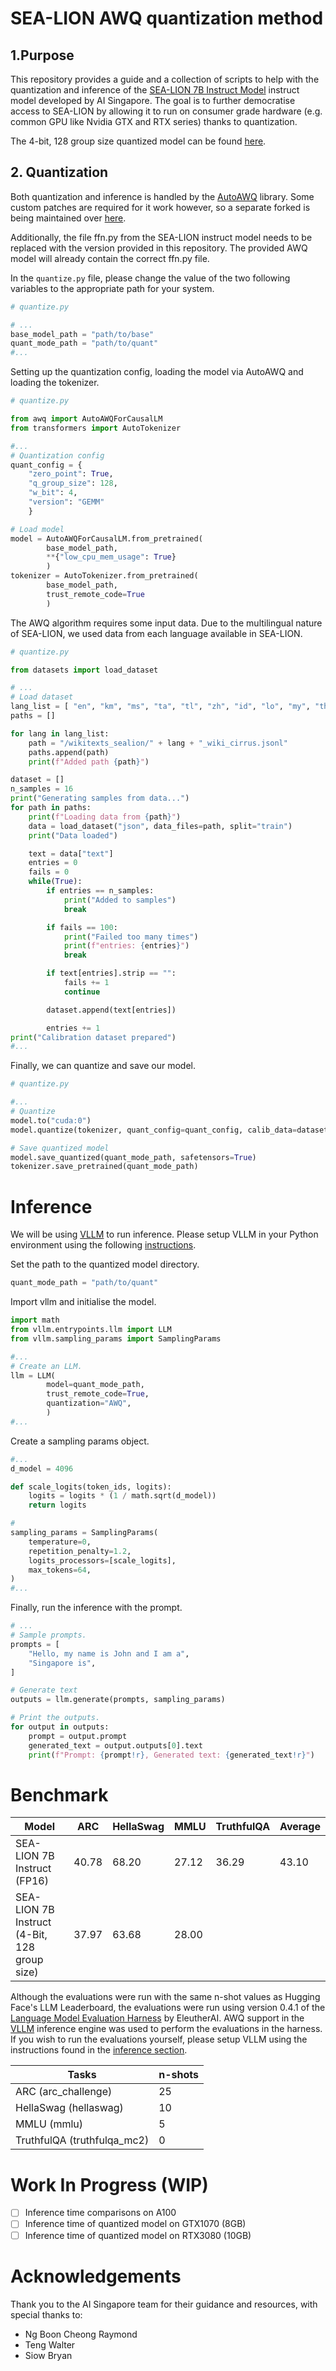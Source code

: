 # SEA-LION AWQ quantization method
## 1.Purpose

This repository provides a guide and a collection of scripts to help with the quantization and inference of the [SEA-LION 7B Instruct Model](https://huggingface.co/aisingapore/sea-lion-7b-instruct) instruct model developed by AI Singapore. The goal is to further democratise access to SEA-LION by allowing it to run on consumer grade hardware (e.g. common GPU like Nvidia GTX and RTX series) thanks to quantization.

The 4-bit, 128 group size quantized model can be found [here]().

## 2. Quantization 
Both quantization and inference is handled by the [AutoAWQ](https://github.com/casper-hansen/AutoAWQ) library. Some custom patches are required for it work however, so a separate forked is being maintained over [here](https://github.com/caviato/AutoAWQ). 

Additionally, the file ffn.py from the SEA-LION instruct model needs to be replaced with the version provided in this repository. The provided AWQ model will already contain the correct ffn.py file. 

In the `quantize.py` file, please change the value of the two following variables to the appropriate path for your system.

```python
# quantize.py

# ...
base_model_path = "path/to/base"
quant_mode_path = "path/to/quant"
#...
```
Setting up the quantization config, loading the model via AutoAWQ and loading the tokenizer.
```python
# quantize.py

from awq import AutoAWQForCausalLM
from transformers import AutoTokenizer

#...
# Quantization config
quant_config = {
    "zero_point": True,
    "q_group_size": 128,
    "w_bit": 4,
    "version": "GEMM"
    }

# Load model
model = AutoAWQForCausalLM.from_pretrained(
        base_model_path,
        **{"low_cpu_mem_usage": True}
        )
tokenizer = AutoTokenizer.from_pretrained(
        base_model_path,
        trust_remote_code=True
        )
```
The AWQ algorithm requires some input data. Due to the multilingual nature of SEA-LION, we used data from each language available in SEA-LION.
```python
# quantize.py

from datasets import load_dataset

# ...
# Load dataset
lang_list = [ "en", "km", "ms", "ta", "tl", "zh", "id", "lo", "my", "th", "vi" ]
paths = []

for lang in lang_list:
    path = "/wikitexts_sealion/" + lang + "_wiki_cirrus.jsonl"
    paths.append(path)
    print(f"Added path {path}")

dataset = []
n_samples = 16
print("Generating samples from data...")
for path in paths:
    print(f"Loading data from {path}")
    data = load_dataset("json", data_files=path, split="train")
    print("Data loaded")

    text = data["text"]
    entries = 0
    fails = 0
    while(True):
        if entries == n_samples:
            print("Added to samples")
            break

        if fails == 100:
            print("Failed too many times")
            print(f"entries: {entries}")
            break

        if text[entries].strip == "":
            fails += 1
            continue

        dataset.append(text[entries])

        entries += 1
print("Calibration dataset prepared")
#...
```
Finally, we can quantize and save our model.
```python
# quantize.py

#...
# Quantize
model.to("cuda:0")
model.quantize(tokenizer, quant_config=quant_config, calib_data=dataset)

# Save quantized model
model.save_quantized(quant_mode_path, safetensors=True)
tokenizer.save_pretrained(quant_mode_path)
```
# Inference
We will be using [VLLM](https://github.com/vllm-project/vllm/tree/v0.2.6) to run inference. Please setup VLLM in your Python environment using the following [instructions](https://github.com/aisingapore/sealion/tree/vllm/vllm).

Set the path to the quantized model directory. 
```python
quant_mode_path = "path/to/quant"
```
Import vllm and initialise the model. 
```python
import math
from vllm.entrypoints.llm import LLM
from vllm.sampling_params import SamplingParams

#...
# Create an LLM.
llm = LLM(
        model=quant_mode_path,
        trust_remote_code=True,
        quantization="AWQ",
        )
#...
```
Create a sampling params object.
```python
#...
d_model = 4096

def scale_logits(token_ids, logits):
    logits = logits * (1 / math.sqrt(d_model))
    return logits

# 
sampling_params = SamplingParams(
    temperature=0,
    repetition_penalty=1.2,
    logits_processors=[scale_logits],
    max_tokens=64,
)
#...
```
Finally, run the inference with the prompt.
```python
# ...
# Sample prompts.
prompts = [
    "Hello, my name is John and I am a",
    "Singapore is",
]

# Generate text
outputs = llm.generate(prompts, sampling_params)

# Print the outputs.
for output in outputs:
    prompt = output.prompt
    generated_text = output.outputs[0].text
    print(f"Prompt: {prompt!r}, Generated text: {generated_text!r}")
```
# Benchmark

| Model                                        | ARC   | HellaSwag | MMLU  | TruthfulQA | Average |
| -------------------------------------------- | ----- | --------- | ----- | ---------- | ------- |
| SEA-LION 7B Instruct (FP16)                  | 40.78 | 68.20 | 27.12 | 36.29 | 43.10   |
| SEA-LION 7B Instruct (4-Bit, 128 group size) | 37.97 | 63.68 | 28.00 |       |    |

Although the evaluations were run with the same n-shot values as Hugging Face's LLM Leaderboard, the evaluations were run using version 0.4.1 of the [Language Model Evaluation Harness](https://github.com/EleutherAI/lm-evaluation-harness/tree/v0.4.1) by EleutherAI. AWQ support in the [VLLM](https://github.com/vllm-project/vllm/tree/v0.2.6) inference engine was used to perform the evaluations in the harness. If you wish to run the evaluations yourself, please setup VLLM using the instructions found in the [inference section](#inference).

| Tasks                       | n-shots |
| --------------------------- | ------- |
| ARC (arc_challenge)         | 25      |
| HellaSwag (hellaswag)       | 10      |
| MMLU (mmlu)                 | 5       |
| TruthfulQA (truthfulqa_mc2) | 0       |

# Work In Progress (WIP)

- [ ] Inference time comparisons on A100
- [ ] Inference time of quantized model on GTX1070 (8GB)
- [ ] Inference time of quantized model on RTX3080 (10GB)

# Acknowledgements

Thank you to the AI Singapore team for their guidance and resources, with special thanks to:

- Ng Boon Cheong Raymond
- Teng Walter
- Siow Bryan
